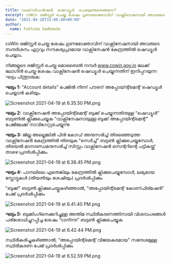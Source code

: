 ```yaml
---
title: വാക്‌സിഡൻഷൻ  ഷെഡ്യൂൾ  ‌ചെയ്യേണ്ടതെങ്ങനെ?
excerpt: coWin രജിസ്റ്റർ ചെയ്ത ശേഷം ഗുണഭോക്താവിന് വാക്സിനേഷനായി അവരുടെ സന്ദർശനം ഏറ്റവും സൗകര്യപ്രദമായ വാക്സിനേഷൻ കേന്ദ്രത്തിൽ ഷെഡ്യൂൾ ചെയ്യാം.
date: "2021-04-28T15:06:40+00:00"
author:
  name: Fathima Sadheeda
---
```

coWin രജിസ്റ്റർ ചെയ്ത ശേഷം ഗുണഭോക്താവിന് വാക്സിനേഷനായി അവരുടെ സന്ദർശനം ഏറ്റവും സൗകര്യപ്രദമായ വാക്സിനേഷൻ കേന്ദ്രത്തിൽ ഷെഡ്യൂൾ ചെയ്യാം.

 
നിങ്ങളുടെ രജിസ്റ്റർ ചെയ്ത മൊബൈൽ നമ്പർ www.cowin.gov.in ലേക്ക് ലോഗിൻ ചെയ്ത ശേഷം വാക്സിനേഷൻ ഷെഡ്യൂൾ ചെയ്യുന്നതിന് ഇനിപ്പറയുന്ന ഘട്ടം പിന്തുടരുക:

 **ഘട്ടം 1:**
 “Account  details” പേജിൽ നിന്ന് പൗരന് അപ്പോയ്ന്റ്മെന്റ്  ഷെഡ്യൂൾ ചെയ്യാൻ കഴിയും.

![Screenshot 2021-04-19 at 6.35.50 PM.png](https://editor.cowinindia.org/rails/active_storage/blobs/redirect/eyJfcmFpbHMiOnsibWVzc2FnZSI6IkJBaHBEdz09IiwiZXhwIjpudWxsLCJwdXIiOiJibG9iX2lkIn19--806e5ccd3b7311b37f0ebb8299e2c9b85c317b6c/Screenshot%202021-04-19%20at%206.35.50%20PM.png)

 **ഘട്ടം 2:** വാക്സിനേഷൻ അപ്പോയിന്റ്മെന്റ് ബുക്ക് ചെയ്യുന്നതിനുള്ള “ഷെഡ്യൂൾ” ബട്ടണിൽ ക്ലിക്കുചെയ്യുക “വാക്സിനേഷനായുള്ള ബുക്ക് അപ്പോയിന്റ്മെന്റ്” പേജിലേക്ക് നാവിഗേറ്റുചെയ്യുന്നു

 **ഘട്ടം 3:** ജില്ല അല്ലെങ്കിൽ പിൻ കോഡ് അനുസരിച്ച് തിരഞ്ഞെടുത്ത വാക്സിനേഷൻ കേന്ദ്രത്തിൽ തിരയുക “സെർച്ച്” ബട്ടൺ ക്ലിക്കുചെയ്യുമ്പോൾ, തിരയൽ മാനദണ്ഡമനുസരിച്ച് സിസ്റ്റം 
വാക്സിനേഷൻ സെന്ററിന്റെ പട്ടികയ്ക്ക് താഴെ പ്രദർശിപ്പിക്കും.

![Screenshot 2021-04-19 at 6.38.45 PM.png](https://editor.cowinindia.org/rails/active_storage/blobs/redirect/eyJfcmFpbHMiOnsibWVzc2FnZSI6IkJBaHBFQT09IiwiZXhwIjpudWxsLCJwdXIiOiJibG9iX2lkIn19--f2cae638ba3b28142cded73ff42caf19bb7d3257/Screenshot%202021-04-19%20at%206.38.45%20PM.png)

 **ഘട്ടം 4:** പാനലിലെ ഏതെങ്കിലും കേന്ദ്രത്തിൽ ക്ലിക്കുചെയ്യുമ്പോൾ, ലഭ്യമായ സ്ലോട്ടുകൾ (തീയതിയും ശേഷിയും) പ്രദർശിപ്പിക്കും

 “ബുക്ക്” ബട്ടൺ ക്ലിക്കുചെയ്തുകഴിഞ്ഞാൽ, “അപ്പോയിന്റ്മെന്റ് കോണ്ഫിര്മഷൻ” പേജ് പ്രദർശിപ്പിക്കും

![Screenshot 2021-04-19 at 6.41.40 PM.png](https://editor.cowinindia.org/rails/active_storage/blobs/redirect/eyJfcmFpbHMiOnsibWVzc2FnZSI6IkJBaHBFUT09IiwiZXhwIjpudWxsLCJwdXIiOiJibG9iX2lkIn19--95cbe90cc882abf7c3234648853d11d9db67bf28/Screenshot%202021-04-19%20at%206.41.40%20PM.png)


 **ഘട്ടം 5:** ബുക്കിംഗിനെക്കുറിച്ചുള്ള അന്തിമ സ്ഥിരീകരണത്തിനായി വിശദാംശങ്ങൾ പരിശോധിച്ചുറപ്പിച്ച ശേഷം “confirm” ബട്ടൺ ക്ലിക്കുചെയ്യുക

![Screenshot 2021-04-19 at 6.42.44 PM.png](https://editor.cowinindia.org/rails/active_storage/blobs/redirect/eyJfcmFpbHMiOnsibWVzc2FnZSI6IkJBaHBFdz09IiwiZXhwIjpudWxsLCJwdXIiOiJibG9iX2lkIn19--d051581a1ae2e47eb9c72febde69af9969403adf/Screenshot%202021-04-19%20at%206.42.44%20PM.png)


 സ്ഥിരീകരിച്ചുകഴിഞ്ഞാൽ, “അപ്പോയിന്റ്മെന്റ് വിജയകരമായ” സന്ദേശമുള്ള സ്ഥിരീകരണ പേജ് പ്രദർശിപ്പിക്കും

![Screenshot 2021-04-19 at 6.52.59 PM.png](https://editor.cowinindia.org/rails/active_storage/blobs/redirect/eyJfcmFpbHMiOnsibWVzc2FnZSI6IkJBaHBGQT09IiwiZXhwIjpudWxsLCJwdXIiOiJibG9iX2lkIn19--d64e6adde0ae58464189f755a352c5beefef99a3/Screenshot%202021-04-19%20at%206.52.59%20PM.png)

